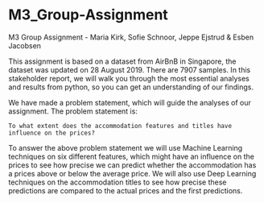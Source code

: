 # M3_Group-Assignment
M3 Group Assignment - Maria Kirk, Sofie Schnoor, Jeppe Ejstrud &amp; Esben Jacobsen

This assignment is based on a dataset from AirBnB in Singapore, the dataset was updated on 28 August 2019. There are 7907 samples. In this stakeholder report, we will walk you through the most essential analyses and results from python, so you can get an understanding of our findings.
 
We have made a problem statement, which will guide the analyses of our assignment. The problem statement is:
 
    To what extent does the accommodation features and titles have influence on the prices?
 
To answer the above problem statement we will use Machine Learning techniques on six different features, which might have an influence on the prices to see how precise we can predict whether the accommodation has a prices above or below the average price. We will also use Deep Learning techniques on the accommodation titles to see how precise these predictions are compared to the actual prices and the first predictions. 
